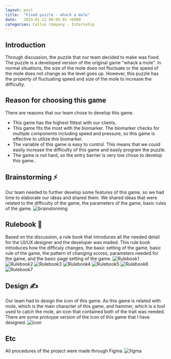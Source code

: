 ```yaml
---
layout: post
title:  "Fixed puzzle - whack a mole"
date:   2023-01-12 00:05:01 +0900
categories: Callus company - Internship
---
```


## Introduction

Through discussion, the puzzle that our team decided to make was fixed. The puzzle is a developed version of the original game "whack a mole". In normal situations, the size of the mole does not fluctuate or the speed of the mole does not change as the level goes up. However, this puzzle has the property of fluctuating speed and size of the mole to increase the difficulty.

## Reason for choosing this game

There are reasons that our team chose to develop this game.

- This game has the highest fittest with our clients.
- This game fits the most with the biomarker. The biomarker checks for multiple components including speed and pressure, so this game is effective to utilize this biomarker.
- The variable of this game is easy to control. This means that we could easily increase the difficulty of this game and easily program the puzzle.
- The game is not hard, so the entry barrier is very low chose to develop this game..

## Brainstorming ⚡️

Our team needed to further develop some features of this game, so we had time to elaborate our ideas and shared them. We shared ideas that were related to the difficulty of the game, the parameters of the game, basic rules of the game.
![brainstorming](https://res.cloudinary.com/dgq2zzviv/image/upload/v1673539352/%EA%B2%8C%EC%9E%84_%EA%B8%B0%ED%9A%8D_BrainStorming_zpamd7.png)

## Rulebook 📙

Based on the discussion, a rule book that introduces all the needed detail for the UI/UX designer and the developer was maded. This rule book introduces how the difficuly changes, the basic setting of the game, basic rule of the game, the pattern of changing scores, parameters needed for the game, and the basic page setting of the game.
![Rulebook1](https://res.cloudinary.com/dgq2zzviv/image/upload/v1673537555/Screenshot_2023-01-13_003017_dxckb3.png)
![Rulebook2](https://res.cloudinary.com/dgq2zzviv/image/upload/v1673537562/Screenshot_2023-01-13_003103_dyprwp.png)
![Rulebook3](https://res.cloudinary.com/dgq2zzviv/image/upload/v1673537568/Screenshot_2023-01-13_003123_dd2unz.png)
![Rulebook4](https://res.cloudinary.com/dgq2zzviv/image/upload/v1673537568/Screenshot_2023-01-13_003135_jqgqmu.png)
![Rulebook5](https://res.cloudinary.com/dgq2zzviv/image/upload/v1673537569/Screenshot_2023-01-13_003150_otierd.png)
![Rulebook6](https://res.cloudinary.com/dgq2zzviv/image/upload/v1673537573/Screenshot_2023-01-13_003203_popqz5.png)
![Rulebook7](https://res.cloudinary.com/dgq2zzviv/image/upload/v1673537574/Screenshot_2023-01-13_003218_bsr27f.png)

## Design ✍️

Our team had to design the icon of this game. As this game is related with mole, which is the main character of this game, and hammer, which is a tool used to catch the mole, an icon that contained both of the trait was needed. There are some protoype version of the icon of this game that I have designed.
![icon](https://res.cloudinary.com/dgq2zzviv/image/upload/v1673538737/Screenshot_2023-01-13_005203_uv1mwu.png)

## Etc

All procedures of the project were made through Figma.
![figma](https://cdn-icons-png.flaticon.com/512/5968/5968705.png)

